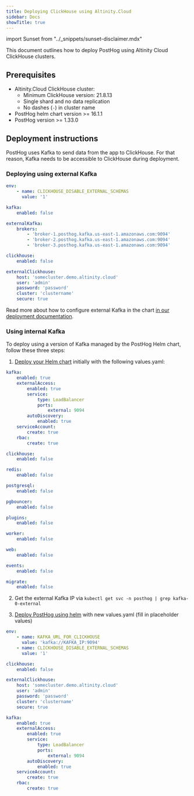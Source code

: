 ```yaml
---
title: Deploying ClickHouse using Altinity.Cloud
sidebar: Docs
showTitle: true
---
```


import Sunset from "../\_snippets/sunset-disclaimer.mdx"

<Sunset />

This document outlines how to deploy PostHog using Altinity Cloud ClickHouse clusters.

## Prerequisites

-   Altinity.Cloud ClickHouse cluster:
    -   Minimum ClickHouse version: 21.8.13
    -   Single shard and no data replication
    -   No dashes (`-`) in cluster name
-   PostHog helm chart version >= 16.1.1
-   PostHog version >= 1.33.0

## Deployment instructions

PostHog uses Kafka to send data from the app to ClickHouse. For that reason, Kafka needs to be accessible to ClickHouse during deployment.

### Deploying using external Kafka

```yaml
env:
    - name: CLICKHOUSE_DISABLE_EXTERNAL_SCHEMAS
      value: '1'

kafka:
    enabled: false

externalKafka:
    brokers:
        - 'broker-1.posthog.kafka.us-east-1.amazonaws.com:9094'
        - 'broker-2.posthog.kafka.us-east-1.amazonaws.com:9094'
        - 'broker-3.posthog.kafka.us-east-1.amazonaws.com:9094'

clickhouse:
    enabled: false

externalClickhouse:
    host: 'somecluster.demo.altinity.cloud'
    user: 'admin'
    password: 'password'
    cluster: 'clustername'
    secure: true
```

Read more about how to configure external Kafka in the chart [in our deployment documentation](https://posthog.com/docs/self-host/deploy/configuration#kafka).

### Using internal Kafka

To deploy using a version of Kafka managed by the PostHog Helm chart, follow these three steps:

1. [Deploy your Helm chart](/docs/self-host) initially with the following values.yaml:

```yaml
kafka:
    enabled: true
    externalAccess:
        enabled: true
        service:
            type: LoadBalancer
            ports:
                external: 9094
        autoDiscovery:
            enabled: true
    serviceAccount:
        create: true
    rbac:
        create: true

clickhouse:
    enabled: false

redis:
    enabled: false

postgresql:
    enabled: false

pgbouncer:
    enabled: false

plugins:
    enabled: false

worker:
    enabled: false

web:
    enabled: false

events:
    enabled: false

migrate:
    enabled: false
```

2. Get the external Kafka IP via `kubectl get svc -n posthog | grep kafka-0-external`

3. [Deploy PostHog using helm](/docs/self-host) with new values.yaml (fill in placeholder values)

```yaml
env:
    - name: KAFKA_URL_FOR_CLICKHOUSE
      value: 'kafka://KAFKA_IP:9094'
    - name: CLICKHOUSE_DISABLE_EXTERNAL_SCHEMAS
      value: '1'

clickhouse:
    enabled: false

externalClickhouse:
    host: 'somecluster.demo.altinity.cloud'
    user: 'admin'
    password: 'password'
    cluster: 'clustername'
    secure: true

kafka:
    enabled: true
    externalAccess:
        enabled: true
        service:
            type: LoadBalancer
            ports:
                external: 9094
        autoDiscovery:
            enabled: true
    serviceAccount:
        create: true
    rbac:
        create: true
```
